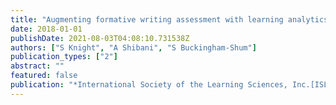 ```yaml
---
title: "Augmenting formative writing assessment with learning analytics: A design abstraction approach"
date: 2018-01-01
publishDate: 2021-08-03T04:08:10.731538Z
authors: ["S Knight", "A Shibani", "S Buckingham-Shum"]
publication_types: ["2"]
abstract: ""
featured: false
publication: "*International Society of the Learning Sciences, Inc.[ISLS].*"
---
```


